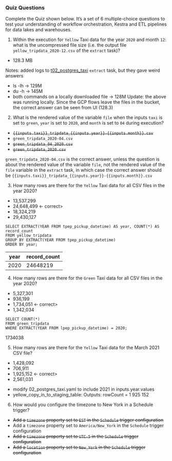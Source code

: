 ### Quiz Questions

Complete the Quiz shown below. It’s a set of 6 multiple-choice questions to test your understanding of workflow orchestration, Kestra and ETL pipelines for data lakes and warehouses.

1) Within the execution for `Yellow` Taxi data for the year `2020` and month `12`: what is the uncompressed file size (i.e. the output file `yellow_tripdata_2020-12.csv` of the `extract` task)?
- 128.3 MB

Notes: added logs to [t02_postgres_taxi](flows/02_postgres_taxi.yaml) `extract` task, but they gave weird answers 
  * ls -lh -> 129M
  * du -h -> 145M
  * both commands on a locally downloaded file -> 128M
Update: the above was running locally. Since the GCP flows leave the files in the bucket, the correct answer can be seen from UI (128.3)

2) What is the rendered value of the variable `file` when the inputs `taxi` is set to `green`, `year` is set to `2020`, and `month` is set to `04` during execution?
- ~~`{{inputs.taxi}}_tripdata_{{inputs.year}}-{{inputs.month}}.csv`~~ 
- `green_tripdata_2020-04.csv`
- ~~`green_tripdata_04_2020.csv`~~
- ~~`green_tripdata_2020.csv`~~

`green_tripdata_2020-04.csv` is the correct answer, unless the question is about the rendered value of the variable `file`, not the rendered value of the `file` variable in the `extract` task, in which case the correct answer should be `{{inputs.taxi}}_tripdata_{{inputs.year}}-{{inputs.month}}.csv`

3) How many rows are there for the `Yellow` Taxi data for all CSV files in the year 2020?
- 13,537.299
- 24,648,499 <- correct>
- 18,324,219
- 29,430,127

```
SELECT EXTRACT(YEAR FROM tpep_pickup_datetime) AS year, COUNT(*) AS record_count
FROM yellow_tripdata
GROUP BY EXTRACT(YEAR FROM tpep_pickup_datetime)
ORDER BY year;
```

| year | record_count |
|------|--------------|
| 2020	| 24648219 |

4) How many rows are there for the `Green` Taxi data for all CSV files in the year 2020?
- 5,327,301
- 936,199
- 1,734,051 <- correct>
- 1,342,034

```
SELECT COUNT(*) 
FROM green_tripdata
WHERE EXTRACT(YEAR FROM lpep_pickup_datetime) = 2020;
```
1734038

5) How many rows are there for the `Yellow` Taxi data for the March 2021 CSV file?
- 1,428,092
- 706,911
- 1,925,152 <- correct>
- 2,561,031

* modify 02_postgres_taxi.yaml to include 2021 in inputs.year.values
* yellow_copy_in_to_staging_table: Outputs: rowCount = 1 925 152



6) How would you configure the timezone to New York in a Schedule trigger?
- ~~Add a `timezone` property set to `EST` in the `Schedule` trigger configuration~~
- Add a `timezone` property set to `America/New_York` in the `Schedule` trigger configuration
- ~~Add a `timezone` property set to `UTC-5` in the `Schedule` trigger configuration~~
- ~~Add a `location` property set to `New_York` in the `Schedule` trigger configuration~~  



